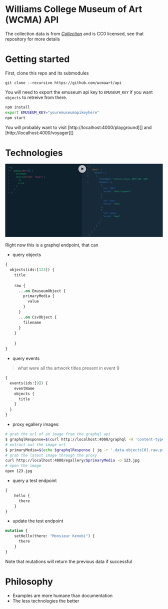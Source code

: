 # Williams College Museum of Art (WCMA) API

The collection data is from [*Collection*](https://github.com/wcmaart/collection) and is CC0 licensed, see that repository for more details

# Getting started

First, clone this repo and its submodules

    git clone --recursive https://github.com/wcmaart/api

You will need to export the emuseum api key to `EMUSEUM_KEY` if you want `objects` to retreive from there.

```bash
npm install
export EMUSEUM_KEY="youremuseumapikeyhere"
npm start
```

You will probably want to visit [http://localhost:4000/playground][] and [http://localhost:4000/voyager][]

# Technologies

![image of complex query](./images/filtering.png)

Right now this is a graphql endpoint, that can

* query objects

```graphql
{
  objects(ids:[123]) {
    title

    raw {
      ...on EmuseumObject {
        primaryMedia {
          value
        }
      }
      ...on CsvObject {
        filename
      }
    }

	}
}
```

* query events

> what were all the artwork titles present in event 9

```graphql
{
  events(ids:[9]) {
    eventName
    objects {
      title
    }
  }
}
```

* proxy egallery images:

```bash
# grab the url of an image from the graphql api
$ graphqlResponse=$(curl http://localhost:4000/graphql -H 'content-type: application/json' -d '{"query": "{ objects(ids: [123]) { raw { ... on EmuseumObject { primaryMedia { value } } } } }"}')
# extract out the image url
$ primaryMedia=$(echo $graphqlResponse | jq -r '.data.objects[0].raw.primaryMedia.value')
# grab the latest image through the proxy
curl http://localhost:4000/egallery/$primaryMedia -o 123.jpg
# open the image
open 123.jpg
```

* query a test endpoint

```graphql
{
    hello {
      there
    }
}
```

* update the test endpoint

```graphql
mutation {
    setHello(there: "Monsieur Kenobi") {
      there
    }
}
```

Note that mutations will return the previous data if successful

# Philosophy

* Examples are more humane than documentation
* The less technologies the better
